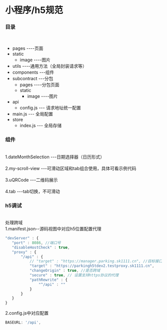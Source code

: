 # 小程序/h5规范

### 目录

<br>

+ pages ----页面
+ static 
   + image  ----图片
+ utils ----通用方法（全局封装请求等）
+ components ---组件
+ subcontract ---分包
   + pages ----分包页面
   + static 
      + image  ----图片
+ api
   + config.js --- 请求地址统一配置
+ main.js --- 全局配置
+ store
   + index.js --- 全局存储
  

### 组件
<br>
1.dateMonthSelection ---日期选择器（日历形式）
<br><br>
2.my-scroll-view ---可滑动区域和tab组合使用，具体可看示例代码
<br><br>
3.uQRCode ---二维码展示
<br><br>
4.tab ---tab切换，不可滑动


### h5调试
<br>
处理跨域
<br>
1.manifest.json--源码视图中对应h5位置配置代理

 ```ts
"devServer" : {
    "port" : 8086, //端口号
    "disableHostCheck" : true,
    "proxy" : {
        "/api" : {
            // "target" : "https://manager.parking.sk1111.cn", //目标接口域名
            "target" : "https://parkingh5tdev2.testproxy.sk1111.cn",
            "changeOrigin" : true, //是否跨域
            "secure" : true, // 设置支持https协议的代理
            "pathRewrite" : {
                "^/api" : ""
            }
        }
    }
}
```

2.config.js中对应配置
```ts
BASEURL: '/api',
```
